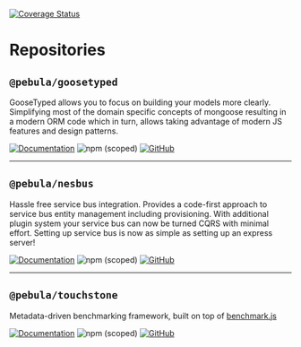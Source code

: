 [![Coverage Status](https://coveralls.io/repos/github/pebula/node/badge.svg?branch=main)](https://coveralls.io/github/pebula/node?branch=main)

# Repositories

## `@pebula/goosetyped`  

GooseTyped allows you to focus on building your models more clearly. Simplifying most of the domain specific concepts of mongoose resulting in a modern ORM code which in turn, allows taking advantage of modern JS features and design patterns.

[![Documentation](https://img.shields.io/badge/Documentation-9cf?style=for-the-badge)](https://pebula.github.io/node/goosetyped/)   ![npm (scoped)](https://img.shields.io/npm/v/@pebula/goosetyped?color=green&style=for-the-badge)  [![GitHub](https://img.shields.io/badge/Source_Code-green?style=for-the-badge&logo=github)](https://github.com/pebula/node/tree/master/libs/goosetyped)

--------------

## `@pebula/nesbus`  

Hassle free service bus integration.
Provides a code-first approach to service bus entity management including provisioning.
With additional plugin system your service bus can now be turned CQRS with minimal effort.
Setting up service bus is now as simple as setting up an express server!

[![Documentation](https://img.shields.io/badge/Documentation-9cf?style=for-the-badge)](https://pebula.github.io/node/nesbus/docs/getting-started/introduction/)   ![npm (scoped)](https://img.shields.io/npm/v/@pebula/nesbus?color=green&style=for-the-badge)  [![GitHub](https://img.shields.io/badge/Source_Code-green?style=for-the-badge&logo=github)](https://github.com/pebula/node/tree/master/libs/nesbus)

--------------

## `@pebula/touchstone`  

Metadata-driven benchmarking framework, built on top of [benchmark.js](https://benchmarkjs.com/)

[![Documentation](https://img.shields.io/badge/Documentation-9cf?style=for-the-badge)](https://pebula.github.io/node/touchstone/docs/getting-started/introduction/)   ![npm (scoped)](https://img.shields.io/npm/v/@pebula/touchstone?color=green&style=for-the-badge)  [![GitHub](https://img.shields.io/badge/Source_Code-green?style=for-the-badge&logo=github)](https://github.com/pebula/node/tree/master/libs/touchstone)
